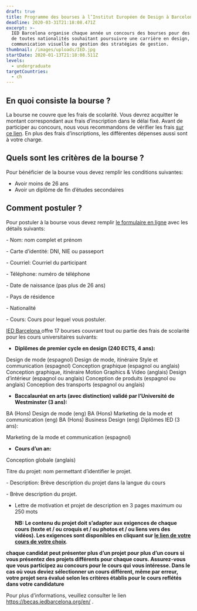 ```yaml
---
draft: true
title: Programme des bourses à l’Institut Européen de Design à Barcelone
deadline: 2020-03-31T21:18:08.471Z
excerpt: >-
  IED Barcelona organise chaque année un concours des bourses pour des candidats
  de toutes nationalités souhaitant poursuivre une carrière en design, mode,
  communication visuelle ou gestion des stratégies de gestion.
thumbnail: /images/uploads/IED.jpg
startDate: 2020-01-13T21:18:08.511Z
levels:
  - undergraduate
targetCountries:
  - ch
---
```

## En quoi consiste la bourse ?

La bourse ne couvre que les frais de scolarité. Vous devrez acquitter le montant correspondant aux frais d’inscription dans le délai fixé. Avant de participer au concours, nous vous recommandons de vérifier les frais [sur ce lien](https://iedbarcelona.es/wp-content/uploads/2019/12/Becas-IED-BCN-2020-2021-1.pdf). En plus des frais d’inscriptions, les différentes dépenses aussi sont à votre charge.

## Quels sont les critères de la bourse ?

Pour bénéficier de la bourse vous devez remplir les conditions suivantes:

* Avoir moins de 26 ans
* Avoir un diplôme de fin d’études secondaires

## **Comment postuler ?**

Pour postuler à la bourse vous devez remplir [le formulaire en ligne](https://becas.iedbarcelona.org/en/apply-now) avec les détails suivants:

\- Nom: nom complet et prénom

\- Carte d’identité: DNI, NIE ou passeport

\- Courriel: Courriel du participant

\- Téléphone: numéro de téléphone

\- Date de naissance (pas plus de 26 ans)

\- Pays de résidence

\- Nationalité

\- Cours: Cours pour lequel vous postuler.

[IED Barcelona ](https://iedbarcelona.es/en/)offre 17 bourses couvrant tout ou partie des frais de scolarité pour les cours universitaires suivants:

* **Diplômes de premier cycle en design (240 ECTS, 4 ans):**

Design de mode (espagnol) Design de mode, itinéraire Style et communication (espagnol) Conception graphique (espagnol ou anglais)
Conception graphique, itinéraire Motion Graphics & Video (anglais)
Design d’intérieur (espagnol ou anglais)
Conception de produits (espagnol ou anglais)
Conception des transports (espagnol ou anglais)

* **Baccalauréat en arts (avec distinction) validé par l’Université de Westminster (3 ans):**

BA (Hons) Design de mode (eng) BA (Hons)  Marketing de la mode et communication (eng) BA (Hons) Business Design (eng) Diplômes IED (3 ans):

Marketing de la mode et communication (espagnol) 

* **Cours d’un an:**

Conception globale (anglais)

Titre du projet: nom permettant d’identifier le projet.

\- Description: Brève description du projet dans la langue du cours

\- Brève description du projet.

* Lettre de motivation et projet de description en 3 pages maximum ou 250 mots

  **NB: Le contenu du projet doit s’adapter aux exigences de chaque cours (texte et / ou croquis et / ou photos et / ou liens vers des vidéos). Les exigences sont disponibles en cliquant sur [le lien de votre cours de votre choix](https://iedbarcelona.es/en/becas-info/ied-barcelona-scholarship-university-level/)**.

**chaque candidat peut présenter plus d’un projet pour plus d’un cours si vous présentez des projets différents pour chaque cours. Assurez-vous que vous participez au concours pour le cours qui vous intéresse. Dans le cas où vous deviez sélectionner un cours différent, même par erreur, votre projet sera évalué selon les critères établis pour le cours reflétés dans votre candidature** 

Pour plus d’informations, veuillez consulter le lien <https://becas.iedbarcelona.org/en/> .
